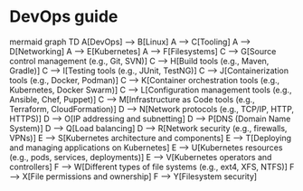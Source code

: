# DevOps guide

mermaid
graph TD
A[DevOps] --> B[Linux]
A --> C[Tooling]
A --> D[Networking]
A --> E[Kubernetes]
A --> F[Filesystems]
C --> G[Source control management (e.g., Git, SVN)]
C --> H[Build tools (e.g., Maven, Gradle)]
C --> I[Testing tools (e.g., JUnit, TestNG)]
C --> J[Containerization tools (e.g., Docker, Podman)]
C --> K[Container orchestration tools (e.g., Kubernetes, Docker Swarm)]
C --> L[Configuration management tools (e.g., Ansible, Chef, Puppet)]
C --> M[Infrastructure as Code tools (e.g., Terraform, CloudFormation)]
D --> N[Network protocols (e.g., TCP/IP, HTTP, HTTPS)]
D --> O[IP addressing and subnetting]
D --> P[DNS (Domain Name System)]
D --> Q[Load balancing]
D --> R[Network security (e.g., firewalls, VPNs)]
E --> S[Kubernetes architecture and components]
E --> T[Deploying and managing applications on Kubernetes]
E --> U[Kubernetes resources (e.g., pods, services, deployments)]
E --> V[Kubernetes operators and controllers]
F --> W[Different types of file systems (e.g., ext4, XFS, NTFS)]
F --> X[File permissions and ownership]
F --> Y[Filesystem security]

